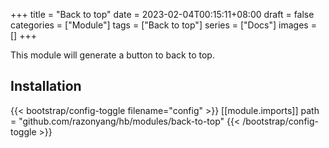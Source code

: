 +++
title = "Back to top"
date = 2023-02-04T00:15:11+08:00
draft = false
categories = ["Module"]
tags = ["Back to top"]
series = ["Docs"]
images = []
+++

This module will generate a button to back to top.

<!--more-->

## Installation

{{< bootstrap/config-toggle filename="config" >}}
[[module.imports]]
path = "github.com/razonyang/hb/modules/back-to-top"
{{< /bootstrap/config-toggle >}}
